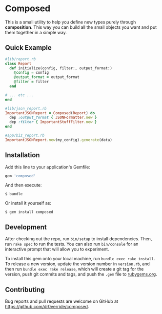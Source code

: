 # Composed

This is a small utility to help you define new types purely through **composition**. This way you can build all the small objects you want and put them together in a simple way.

## Quick Example

```ruby
#lib/report.rb
class Report
  def initialize(config, filter:, output_format:)
    @config = config
    @output_format = output_format
    @filter = filter
  end

# ... etc ...
end

#lib/json_report.rb
ImportantJSONReport = Composed(Report) do
  dep :output_format { JSONFormatter.new }
  dep :filter { ImportantStuffFilter.new }
end

#app/biz_report.rb
ImportantJSONReport.new(my_config).generate(data)
```

## Installation

Add this line to your application's Gemfile:

```ruby
gem 'composed'
```

And then execute:

    $ bundle

Or install it yourself as:

    $ gem install composed

## Development

After checking out the repo, run `bin/setup` to install dependencies. Then, run `rake spec` to run the tests. You can also run `bin/console` for an interactive prompt that will allow you to experiment.

To install this gem onto your local machine, run `bundle exec rake install`. To release a new version, update the version number in `version.rb`, and then run `bundle exec rake release`, which will create a git tag for the version, push git commits and tags, and push the `.gem` file to [rubygems.org](https://rubygems.org).

## Contributing

Bug reports and pull requests are welcome on GitHub at https://github.com/dr0verride/composed.

